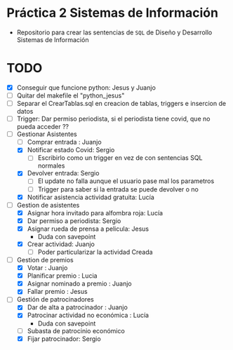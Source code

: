 # Práctica 2 Sistemas de Información

* Repositorio para crear las sentencias de `SQL` de Diseño y Desarrollo Sistemas de Información

# TODO

* [x] Conseguir que funcione python: Jesus y Juanjo
* [ ] Quitar del makefile el "python_jesus"
* [ ] Separar el CrearTablas.sql en creacion de tablas, triggers e insercion de datos
* [ ] Trigger: Dar permiso periodista, si el periodista tiene covid, que no pueda acceder ??
* [ ] Gestionar Asistentes
    * [ ] Comprar entrada : Juanjo
    * [x] Notificar estado Covid: Sergio
        * [ ] Escribirlo como un trigger en vez de con sentencias SQL normales
    * [x] Devolver entrada: Sergio
        * [ ] El update no falla aunque el usuario pase mal los parametros
        * [ ] Trigger para saber si la entrada se puede devolver o no
    * [x] Notificar asistencia actividad gratuita: Lucía
* [ ] Gestion de asistentes
    * [x] Asignar hora invitado para alfombra roja: Lucía
    * [x] Dar permiso a periodista: Sergio
    * [x] Asignar rueda de prensa a pelicula: Jesus
        * Duda con savepoint
    * [x] Crear actividad: Juanjo
      * [ ] Poder particularizar la actividad Creada
* [ ] Gestion de premios
	* [x] Votar : Juanjo
	* [x] Planificar premio : Lucia
	* [x] Asignar nominado a premio : Juanjo
	* [x] Fallar premio : Jesus
* [ ] Gestión de patrocinadores
	* [x] Dar de alta a patrocinador : Juanjo
	* [x] Patrocinar actividad no económica : Lucía
        * Duda con savepoint
	* [ ] Subasta de patrocinio económico
	* [x] Fijar patrocinador: Sergio
